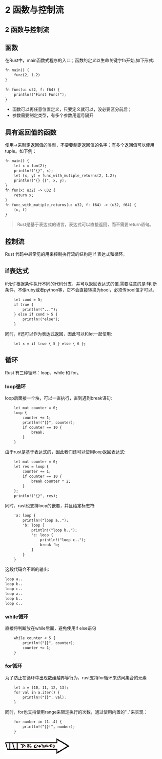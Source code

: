 # 2 函数与控制流

## 2 函数与控制流

## 函数

在Rust中，main函数式程序的入口；函数的定义以生命关键字fn开始,如下形式:

```text
fn main() {
    func(2, 1.2)
}

fn func(u: u32, f: f64) {
    println!("First Func!");
}
```

* 函数可以再任意位置定义，只要定义就可以，没必要区分前后；
* 参数需要制定类型，有多个参数用逗号隔开

## 具有返回值的函数

使用-&gt;来制定返回值的类型，不要要制定返回值的名字；有多个返回值可以使用tuple。如下例：

```text
fn main() {
    let x = fun(2);
    println!("{}", x);
    let (x, y) = func_with_mutiple_returns(2, 1.2);
    println!("{} {}", x, y);
}
fn fun(x: u32) -> u32 {
    return x;
}
fn func_with_mutiple_returns(u: u32, f: f64) -> (u32, f64) {
    (u, f)
}
```

> Rust是基于表达式的语言，表达式可以直接返回，而不需要return语句。

## 控制流

Rust 代码中最常见的用来控制执行流的结构是 if 表达式和循环。

## if表达式

if允许根据条件执行不同的代码分支，并可以返回表达式的值.需要注意的是if判断条件，不像ruby或者python等，它不会直接转换为bool，必须传bool值才可以。

```text
    let cond = 5;
    if true {
        println!("...");
    } else if cond > 5 {
        println!("else");
    }
```

同时，if还可以作为表达式返回，因此可以和let一起使用:

```text
    let x = if true { 5 } else { 6 };
```

## 循环

Rust 有三种循环：loop、while 和 for。

### loop循环

loop后面接一个块，可以一直执行，直到遇到break语句:

```text
    let mut counter = 0;
    loop {
        counter += 1;
        println!("{}", counter);
        if counter == 10 {
            break;
        }
    }
```

由于rust是基于表达式的，因此我们还可以使用loop返回表达式:

```text
    let mut counter = 0;
    let res = loop {
        counter += 1;
        if counter == 10 {
            break counter * 2;
        }
    };
    println!("{}", res);
```

同时，rust也支持loop的嵌套，并且给定标志符:

```text
    'a: loop {
        println!("loop a..");
        'b: loop {
            println!("loop b..");
            'c: loop {
                println!("loop c..");
                break 'b;
            }
        }
    }
```

这段代码会不断的输出:

```text
loop a..
loop b..
loop c..
loop a..
loop b..
loop c..
```

### while循环

直接将判断放在while后面，避免使用if else语句

```text
    while counter < 5 {
        println!("{}", counter);
        counter += 1;
    }
```

### for循环

为了防止在循环中出现数组越界等行为，rust支持for循环来访问集合的元素

```text
    let a = [10, 11, 12, 13];
    for val in a.iter() {
        println!("{}", val);
    }
```

同时，for也支持使用range来限定执行的次数，通过使用内置的".."来实现：

```text
    for number in (1..4) {
        println!("{}!", number);
    }
```

![](../.gitbook/assets/JOJO-TO-BE-CONTINUED.gif)

